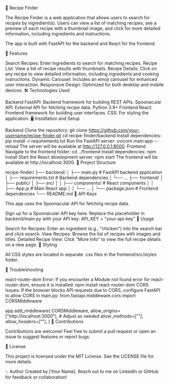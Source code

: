 🍴 Recipe Finder

The Recipe Finder is a web application that allows users to search for recipes by ingredient(s). Users can view a list of matching recipes, see a preview of each recipe with a thumbnail image, and click for more detailed information, including ingredients and instructions.

The app is built with FastAPI for the backend and React for the frontend.

🚀 Features

Search Recipes: Enter ingredients to search for matching recipes.
Recipe List: View a list of recipe results with thumbnails.
Recipe Details: Click on any recipe to view detailed information, including ingredients and cooking instructions.
Dynamic Carousel: Includes an emoji carousel for enhanced user interaction.
Responsive Design: Optimized for both desktop and mobile devices.
🛠️ Technologies Used

Backend
FastAPI: Backend framework for building REST APIs.
Spoonacular API: External API for fetching recipe data.
Python 3.9+
Frontend
React: Frontend framework for building user interfaces.
CSS: For styling the application.
🖥️ Installation and Setup

Backend
Clone the repository:
git clone https://github.com/your-username/recipe-finder.git
cd recipe-finder/backend
Install dependencies:
pip install -r requirements.txt
Run the FastAPI server:
uvicorn main:app --reload
The server will be available at http://127.0.0.1:8000.
Frontend
Navigate to the frontend folder:
cd ../frontend
Install dependencies:
npm install
Start the React development server:
npm start
The frontend will be available at http://localhost:3000.
📂 Project Structure

recipe-finder/
├── backend/
│   ├── main.py                # FastAPI backend application
│   ├── requirements.txt       # Backend dependencies
│   └── ...
├── frontend/
│   ├── public/
│   ├── src/
│   │   ├── components/        # React components
│   │   ├── App.js             # Main React app
│   │   └── ...
│   └── package.json           # Frontend dependencies
└── README.md
🔑 API Keys

This app uses the Spoonacular API for fetching recipe data.

Sign up for a Spoonacular API key here.
Replace the placeholder in backend/main.py with your API key:
API_KEY = "your-api-key"
🌟 Usage

Search for Recipes: Enter an ingredient (e.g., "chicken") into the search bar and click search.
View Recipes: Browse the list of recipes with images and titles.
Detailed Recipe View: Click "More Info" to view the full recipe details on a new page.
🎨 Styling

All CSS styles are located in separate .css files in the frontend/src/styles folder.

🔧 Troubleshooting

react-router-dom Error: If you encounter a Module not found error for react-router-dom, ensure it is installed:
npm install react-router-dom
CORS Issues: If the browser blocks API requests due to CORS, configure FastAPI to allow CORS in main.py:
from fastapi.middleware.cors import CORSMiddleware

app.add_middleware(
    CORSMiddleware,
    allow_origins=["http://localhost:3000"],  # Adjust as needed
    allow_methods=["*"],
    allow_headers=["*"],
)
🙌 Contributions

Contributions are welcome! Feel free to submit a pull request or open an issue to suggest features or report bugs.

📜 License

This project is licensed under the MIT License. See the LICENSE file for more details.

💡 Author
Created by [Your Name]. Reach out to me on LinkedIn or GitHub for feedback or collaboration!






